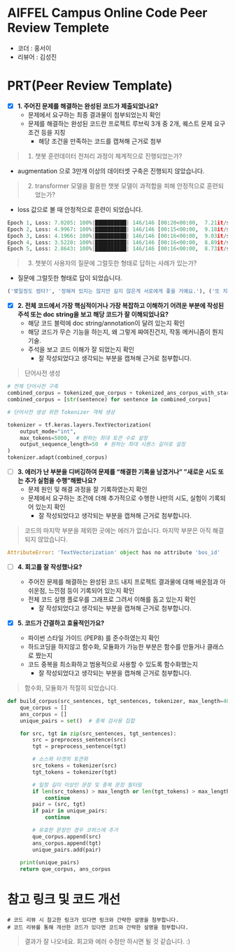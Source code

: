 # AIFFEL Campus Online Code Peer Review Templete
- 코더 : 홍서이
- 리뷰어 : 김성진


# PRT(Peer Review Template)
- [x]  **1. 주어진 문제를 해결하는 완성된 코드가 제출되었나요?**
    - 문제에서 요구하는 최종 결과물이 첨부되었는지 확인
    - 문제를 해결하는 완성된 코드란 프로젝트 루브릭 3개 중 2개, 
      퀘스트 문제 요구조건 등을 지칭
        - 해당 조건을 만족하는 코드를 캡쳐해 근거로 첨부
     
> 1. 챗봇 훈련데이터 전처리 과정이 체계적으로 진행되었는가?

- augmentation 으로 3만개 이상의 데이터셋 구축은 진행되지 않았습니다.

> 2. transformer 모델을 활용한 챗봇 모델이 과적합을 피해 안정적으로 훈련되었는가?


- loss 값으로 볼 때 안정적으로 훈련이 되었습니다.
```python
Epoch 1, Loss: 7.0205: 100%|██████████| 146/146 [00:20<00:00,  7.21it/s]
Epoch 2, Loss: 4.9967: 100%|██████████| 146/146 [00:15<00:00,  9.18it/s]
Epoch 3, Loss: 4.1966: 100%|██████████| 146/146 [00:16<00:00,  9.03it/s]
Epoch 4, Loss: 3.5220: 100%|██████████| 146/146 [00:16<00:00,  8.89it/s]
Epoch 5, Loss: 2.8643: 100%|██████████| 146/146 [00:16<00:00,  8.73it/s]
```

> 3. 챗봇이 사용자의 질문에 그럴듯한 형태로 답하는 사례가 있는가?

- 질문에 그럴듯한 형태로 답이 되었습니다.

```python
('몇일정도 썸타?', '정해져 있지는 않지만 길지 않은게 서로에게 좋을 거예요.'), ('또 지각하네', '더 일찍 일어나세요.'), ('오해하는 거 같은데 어떡하지?', '오해할만한 일이 생겼을때는 솔직하게 이야기하고 풀어보세요.')
```
    
- [x]  **2. 전체 코드에서 가장 핵심적이거나 가장 복잡하고 이해하기 어려운 부분에 작성된 
  주석 또는 doc string을 보고 해당 코드가 잘 이해되었나요?**
    - 해당 코드 블럭에 doc string/annotation이 달려 있는지 확인
    - 해당 코드가 무슨 기능을 하는지, 왜 그렇게 짜여진건지, 작동 메커니즘이 뭔지 기술.
    - 주석을 보고 코드 이해가 잘 되었는지 확인
        - 잘 작성되었다고 생각되는 부분을 캡쳐해 근거로 첨부합니다.

> 단어사전 생성
```python
# 전체 단어사전 구축
combined_corpus = tokenized_que_corpus + tokenized_ans_corpus_with_start_end
combined_corpus = [str(sentence) for sentence in combined_corpus]

# 단어사전 생성 위한 Tokenizer 객체 생성

tokenizer = tf.keras.layers.TextVectorization(
    output_mode="int",
    max_tokens=5000,  # 원하는 최대 토큰 수로 설정
    output_sequence_length=50  # 원하는 최대 시퀀스 길이로 설정
)
tokenizer.adapt(combined_corpus)
```
  
- [ ]  **3. 에러가 난 부분을 디버깅하여 문제를 “해결한 기록을 남겼거나” 
  ”새로운 시도 또는 추가 실험을 수행”해봤나요?**
    - 문제 원인 및 해결 과정을 잘 기록하였는지 확인
    - 문제에서 요구하는 조건에 더해 추가적으로 수행한 나만의 시도, 
      실험이 기록되어 있는지 확인
        - 잘 작성되었다고 생각되는 부분을 캡쳐해 근거로 첨부합니다.

> 코드의 마지막 부분을 제외한 곳에는 에러가 없습니다.
> 마지막 부분은 아직 해결되지 않았습니다.

```python
AttributeError: 'TextVectorization' object has no attribute 'bos_id'
```
  
- [ ]  **4. 회고를 잘 작성했나요?**
    - 주어진 문제를 해결하는 완성된 코드 내지 프로젝트 결과물에 대해
    배운점과 아쉬운점, 느낀점 등이 기록되어 있는지 확인
    - 전체 코드 실행 플로우를 그래프로 그려서 이해를 돕고 있는지 확인
        - 잘 작성되었다고 생각되는 부분을 캡쳐해 근거로 첨부합니다.
    
- [x]  **5. 코드가 간결하고 효율적인가요?**
    - 파이썬 스타일 가이드 (PEP8) 를 준수하였는지 확인
    - 하드코딩을 하지않고 함수화, 모듈화가 가능한 부분은 함수를 만들거나 클래스로 짰는지
    - 코드 중복을 최소화하고 범용적으로 사용할 수 있도록 함수화했는지
        - 잘 작성되었다고 생각되는 부분을 캡쳐해 근거로 첨부합니다.

> 함수화, 모듈화가 적절히 되었습니다.
```python
def build_corpus(src_sentences, tgt_sentences, tokenizer, max_length=40):
    que_corpus = []
    ans_corpus = []
    unique_pairs = set()  # 중복 검사용 집합

    for src, tgt in zip(src_sentences, tgt_sentences):
        src = preprocess_sentence(src)
        tgt = preprocess_sentence(tgt)

        # 소스와 타겟의 토큰화
        src_tokens = tokenizer(src)
        tgt_tokens = tokenizer(tgt)

        # 일정 길이 이상인 문장 및 중복 문장 필터링
        if len(src_tokens) > max_length or len(tgt_tokens) > max_length:
            continue
        pair = (src, tgt)
        if pair in unique_pairs:
            continue

        # 유효한 문장인 경우 코퍼스에 추가
        que_corpus.append(src)
        ans_corpus.append(tgt)
        unique_pairs.add(pair)
        
    print(unique_pairs)
    return que_corpus, ans_corpus
```

# 참고 링크 및 코드 개선
```
# 코드 리뷰 시 참고한 링크가 있다면 링크와 간략한 설명을 첨부합니다.
# 코드 리뷰를 통해 개선한 코드가 있다면 코드와 간략한 설명을 첨부합니다.
```

> 결과가 잘 나오네요. 
> 회고와 에러 수정만 하시면 될 것 같습니다. :)